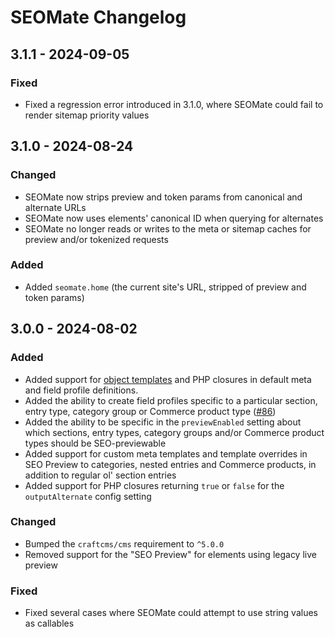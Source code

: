 # SEOMate Changelog

## 3.1.1 - 2024-09-05
### Fixed 
- Fixed a regression error introduced in 3.1.0, where SEOMate could fail to render sitemap priority values

## 3.1.0 - 2024-08-24
### Changed
- SEOMate now strips preview and token params from canonical and alternate URLs
- SEOMate now uses elements' canonical ID when querying for alternates
- SEOMate no longer reads or writes to the meta or sitemap caches for preview and/or tokenized requests
### Added
- Added `seomate.home` (the current site's URL, stripped of preview and token params)

## 3.0.0 - 2024-08-02
### Added
- Added support for [object templates](https://craftcms.com/docs/5.x/system/object-templates.html) and PHP closures in default meta and field profile definitions. 
- Added the ability to create field profiles specific to a particular section, entry type, category group or Commerce product type ([#86](https://github.com/vaersaagod/seomate/pull/86))
- Added the ability to be specific in the `previewEnabled` setting about which sections, entry types, category groups and/or Commerce product types should be SEO-previewable
- Added support for custom meta templates and template overrides in SEO Preview to categories, nested entries and Commerce products, in addition to regular ol' section entries 
- Added support for PHP closures returning `true` or `false` for the `outputAlternate` config setting
### Changed
- Bumped the `craftcms/cms` requirement to `^5.0.0`
- Removed support for the "SEO Preview" for elements using legacy live preview
### Fixed
- Fixed several cases where SEOMate could attempt to use string values as callables

